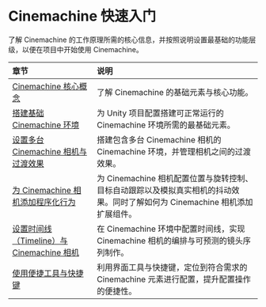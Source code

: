 # Cinemachine 快速入门

了解 Cinemachine 的工作原理所需的核心信息，并按照说明设置最基础的功能层级，以便在项目中开始使用 Cinemachine。


<!--- 导航 --->

<!--- 一旦我们整理出手册中以使用结果为导向的结构化内容部分，就可以在此处添加一个简短段落，其中至少包含一个链接，供有经验的用户跳过此部分。 --->

<!--- 示例：如果您已了解 Cinemachine 的工作原理，且希望获取实现特定目标的操作指南，或了解更高级的 Cinemachine 概念与工具，请点击此处。 --->


| 章节 | 说明 |
| :--- | :--- |
| [Cinemachine 核心概念](concept.md) | 了解 Cinemachine 的基础元素与核心功能。 |
| [搭建基础 Cinemachine 环境](setup-cinemachine-environment.md) | 为 Unity 项目配置搭建可正常运行的 Cinemachine 环境所需的最基础元素。 |
| [设置多台 Cinemachine 相机与过渡效果](setup-multiple-cameras.md) | 搭建包含多台 Cinemachine 相机的 Cinemachine 环境，并管理相机之间的过渡效果。 |
| [为 Cinemachine 相机添加程序化行为](setup-procedural-behavior.md) | 为 Cinemachine 相机配置位置与旋转控制、目标自动跟踪以及模拟真实相机的抖动效果。同时了解如何为 Cinemachine 相机添加扩展组件。 |
| [设置时间线（Timeline）与 Cinemachine 相机](setup-timeline.md) | 在 Cinemachine 环境中配置时间线，实现 Cinemachine 相机的编排与可预测的镜头序列制作。 |
| [使用便捷工具与快捷键](ui-ref.md) | 利用界面工具与快捷键，定位到符合需求的 Cinemachine 元素进行配置，提升配置操作的便捷性。 |


<!--- 以下内容待整理/重新分配 --->

<!---

创建具有戏剧效果或细腻感的镜头切换（cut）或混合过渡（blend），例如：

* 对于两个角色对话的过场动画，可使用三台 Cinemachine 相机：一台用于拍摄两个角色的中景镜头，另外两台分别用于拍摄每个角色的特写镜头。通过时间线（Timeline）实现音频与 Cinemachine 相机的同步。

* 复制一台已有的 Cinemachine 相机，使两台相机在场景中处于同一位置。为第二台相机修改视野（FOV）或构图设置。当玩家进入触发区域时，Cinemachine 会从第一台相机平滑过渡到第二台相机，以突出动作场景的变化。

--->